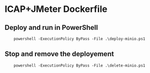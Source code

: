 # ICAP+JMeter Dockerfile

## Deploy and run in PowerShell
```
    powershell -ExecutionPolicy ByPass -File .\deploy-minio.ps1
```
## Stop and remove the deployement
```
    powershell -ExecutionPolicy ByPass -File .\delete-minio.ps1
```
